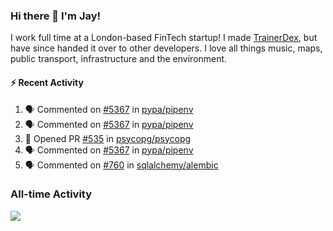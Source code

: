 ### Hi there 👋 I'm Jay!
I work full time at a London-based FinTech startup! I made [TrainerDex](https://www.github.com/TrainerDex), but have since handed it over to other developers. I love all things music, maps, public transport, infrastructure and the environment.

#### :zap: Recent Activity
<!--START_SECTION:activity-->
1. 🗣 Commented on [#5367](https://github.com/pypa/pipenv/issues/5367) in [pypa/pipenv](https://github.com/pypa/pipenv)
2. 🗣 Commented on [#5367](https://github.com/pypa/pipenv/issues/5367) in [pypa/pipenv](https://github.com/pypa/pipenv)
3. 💪 Opened PR [#535](https://github.com/psycopg/psycopg/pull/535) in [psycopg/psycopg](https://github.com/psycopg/psycopg)
4. 🗣 Commented on [#5367](https://github.com/pypa/pipenv/issues/5367) in [pypa/pipenv](https://github.com/pypa/pipenv)
5. 🗣 Commented on [#760](https://github.com/sqlalchemy/alembic/issues/760) in [sqlalchemy/alembic](https://github.com/sqlalchemy/alembic)
<!--END_SECTION:activity-->


### All-time Activity
[<img src="https://github-readme-stats.vercel.app/api/wakatime?username=TurnrDev&layout=compact" />](https://wakatime.com/@TurnrDev)  
